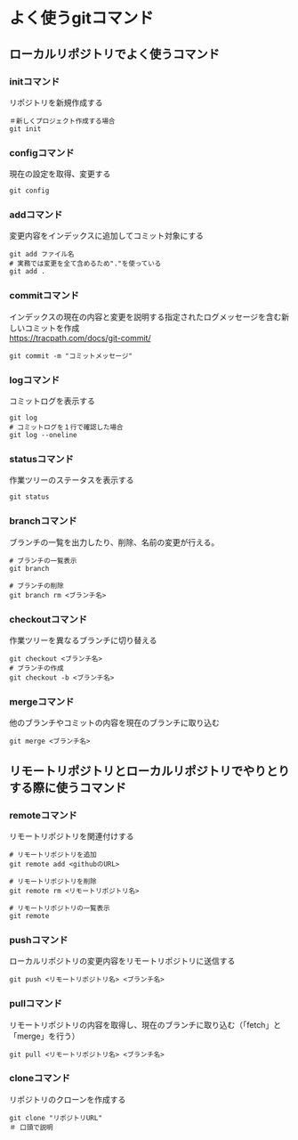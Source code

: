 # よく使うgitコマンド

## ローカルリポジトリでよく使うコマンド

### initコマンド
リポジトリを新規作成する
```
＃新しくプロジェクト作成する場合
git init 
```

### configコマンド
現在の設定を取得、変更する
```
git config 
```

### addコマンド
変更内容をインデックスに追加してコミット対象にする

```
git add ファイル名
# 実務では変更を全て含めるため"."を使っている
git add .
```

### commitコマンド 
インデックスの現在の内容と変更を説明する指定されたログメッセージを含む新しいコミットを作成
<br> 
https://tracpath.com/docs/git-commit/

```
git commit -m "コミットメッセージ"

```

### logコマンド

コミットログを表示する

```
git log 
# コミットログを１行で確認した場合
git log --oneline
```

### statusコマンド
作業ツリーのステータスを表示する
```
git status 
```

### branchコマンド
ブランチの一覧を出力したり、削除、名前の変更が行える。

```
# ブランチの一覧表示
git branch

# ブランチの削除
git branch rm <ブランチ名>

```

### checkoutコマンド
作業ツリーを異なるブランチに切り替える

```
git checkout <ブランチ名>
# ブランチの作成 
git checkout -b <ブランチ名>

```

### mergeコマンド
他のブランチやコミットの内容を現在のブランチに取り込む
```
git merge <ブランチ名>
```

## リモートリポジトリとローカルリポジトリでやりとりする際に使うコマンド 

### remoteコマンド
リモートリポジトリを関連付けする
```
# リモートリポジトリを追加
git remote add <githubのURL>

# リモートリポジトリを削除
git remote rm <リモートリポジトリ名>

# リモートリポジトリの一覧表示
git remote 

```

### pushコマンド
ローカルリポジトリの変更内容をリモートリポジトリに送信する
```
git push <リモートリポジトリ名> <ブランチ名>
```

### pullコマンド
リモートリポジトリの内容を取得し、現在のブランチに取り込む（「fetch」と「merge」を行う）
```
git pull <リモートリポジトリ名> <ブランチ名>
```

### cloneコマンド
リポジトリのクローンを作成する
```
git clone "リポジトリURL"
＃ 口頭で説明
```
